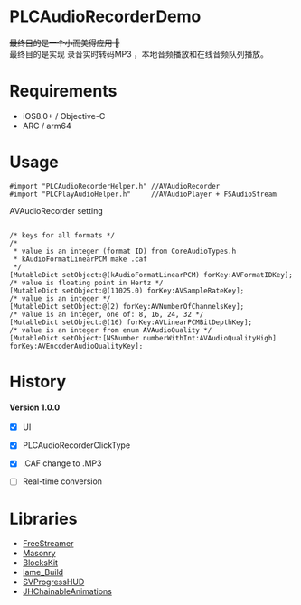 # PLCAudioRecorderDemo
~~最终目的是一个小而美得应用 🤥~~  
最终目的是实现 录音实时转码MP3 ，本地音频播放和在线音频队列播放。


# Requirements
* iOS8.0+ / Objective-C
* ARC / arm64

# Usage
```Objc
#import "PLCAudioRecorderHelper.h" //AVAudioRecorder
#import "PLCPlayAudioHelper.h"     //AVAudioPlayer + FSAudioStream
```

AVAudioRecorder setting 

```Objc

/* keys for all formats */
/*
 * value is an integer (format ID) from CoreAudioTypes.h 
 * kAudioFormatLinearPCM make .caf
 */
[MutableDict setObject:@(kAudioFormatLinearPCM) forKey:AVFormatIDKey]; 
/* value is floating point in Hertz */
[MutableDict setObject:@(11025.0) forKey:AVSampleRateKey];
/* value is an integer */
[MutableDict setObject:@(2) forKey:AVNumberOfChannelsKey];
/* value is an integer, one of: 8, 16, 24, 32 */
[MutableDict setObject:@(16) forKey:AVLinearPCMBitDepthKey];
/* value is an integer from enum AVAudioQuality */
[MutableDict setObject:[NSNumber numberWithInt:AVAudioQualityHigh] forKey:AVEncoderAudioQualityKey];
```
# History


#### Version 1.0.0
* [x] UI
* [x] PLCAudioRecorderClickType 
* [x] .CAF change to .MP3
* [ ] Real-time conversion


# Libraries
*  [FreeStreamer](https://github.com/muhku/FreeStreamer)
*  [Masonry](https://github.com/SnapKit/Masonry)
*  [BlocksKit](https://github.com/zwaldowski/BlocksKit)
*  [lame_Build](https://github.com/wuqiong/mp3lame-for-iOS)
*  [SVProgressHUD](https://github.com/SVProgressHUD/SVProgressHUD)
*  [JHChainableAnimations](https://github.com/jhurray/JHChainableAnimations)




